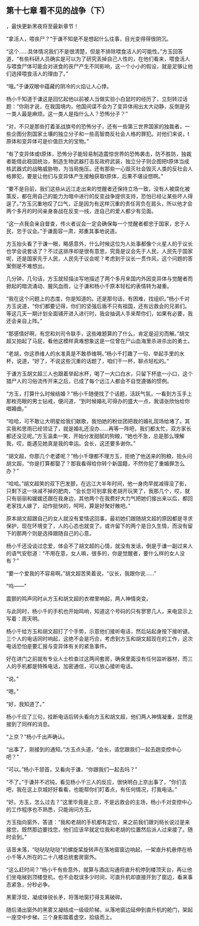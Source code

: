 ## 第十七章 看不见的战争（下）
，最快更新黑夜将至最新章节！

“拿活人，喂丧尸？”于谦不知是不是想起什么往事，目光变得得很阴沉。

“这个……具体情况我们不是很清楚，但是不排除喂食活人的可能性。”方玉回答道，“有些科研人员确实是可以为了研究丢掉自己人性的，在他们看来，喂食活人与喂食尸体可能会对进食的丧尸产生不同影响，这一个小小的假设，就是足够让他们选择喂食活人的理由了。”

“哦。”于谦双眼中蕴藏的阴冷的火焰让人心悸。

杨小千知道于谦这是回忆起他以前被人当做实验小白鼠时的经历了，立刻转过话题：“你刚才说，在我国境内，他国间谍不会为了变异体闹出太大动静，反倒是另一类人最是麻烦。这一类人是指什么人？恐怖分子？”

“对，不只是那些打着圣战旗号的恐怖分子，还有一些第三世界国家的独裁者，一些企图分割国家土壤的独立分子和一些高智商反社会人格的罪犯。对他们来说，t原体和变异体可是价值巨大的宝物。”

“有了变异体或t原体，恐怖分子能轻易制造震惊世界的恐怖袭击，防不胜防，独裁者能借此稳固统治，制造生物武器打击反政府武装，独立分子则企图把t原体当成核武器式的战略威胁物，为当局施压。还有那些一心毁灭社会毁灭人类的反社会人格罪犯，要是让他们与变异体产生接触获取t原体，后果不堪设想啊。”

“要不是目前，我们这些从远江走出来的觉醒者还保持立场一致，没有人被腐化被策反，都在用自己的能力为暗中进行的反变战争提供支持，恐怕已经让某些坏人得逞了。”方玉沉重地叹了口气，正是因为有这样沉重的责任背负在肩头，所以他才会两个多月的时间亲身奋战在反变一线，连自己的爱人都少有见面。

“这一点我会亲自督查，传火者议会一定会确保每一个觉醒者都忠于国家，忠于人民，忠于议会。”于谦面容一肃，郑重其事地说道。

方玉抬头看了于谦一眼，略感意外，什么时候这位为人处事都像个火星人的于议长也学会说套话了？不过这排序却是很有意思，究竟是议会先于人民，人民先于国家呢，还是国家先于人民，人民先于议会呢？考虑到于议长一贯作风，这个问题的答案倒是不难想出。

几分钟，几句话，方玉就轻描淡写地描述了两个多月来国内外因变异体与觉醒者而掀起的暗流涌动、腥风血雨，让于谦和杨小千原本轻松的表情转为凝重。

“我在这个问题上的态度，你是知道的。还是那句话，有困难，找组织。”杨小千对方玉说道，“你们都要记得，你们的坚强后盾不只有祖国，还有远救会的兄弟们。等这几天一期计划全面铺开进入进行时，我会抽调人手来帮你们，如果有必要，我还会亲自上阵。”

“那感情好啊，有您和刘司令联手，这些难题算的了什么，肯定是迎刃而解。”胡文超又拍起了马屁，看他这模样真难想象这是一位曾在尸山血海里杀进杀出的勇士。

“老胡，你这恭维人的水准真是不敢恭维啊。”杨小千打趣了一句，举起手里的水杯，说道，“好了，不说这些沉重的话题了，咱们干一杯，聊点轻松的。”

于谦方玉胡文超三人也跟着举起水杯，喝了一大口白水，只留下杯底一小口，这个猎尸人的习俗流传开来之后，已成了每个远江人都会不自觉遵循的惯例。

“方玉，打算什么时候结婚？”杨小千随便找了个话题，活跃气氛，一看到方玉手上那枚亮眼的男士钻戒，便问道，“到时候婚礼可得办的盛大一点，我请张欣怡给你唱婚曲。”

“哈哈，可不敢让大明星给我们献歌，我怕她的粉丝团把我的婚礼现场给堵了。其实我和思雨已经领证了，就是婚礼还没办……再等一阵吧，我们都太忙，双方家长都还没见呢。”方玉温柔一笑，开始分发甜腻的狗粮，“她也不急，总是那么理解我，哎，能遇见她真是我的幸运。会长，这还要多谢你。”

“胡文超，你那几个老婆呢？”杨小千理都不理方玉，拒绝了他送来的狗粮，扭头问胡文超，“你是打算都娶了？那我看得给你转个新国籍，不然你犯了重婚罪怎么办？”

“哈哈。”胡文超笑的双下巴发颤，在远江大半年时间，他一身肉早就减得没了影，只剩下这一块减不掉的肥肉，“会长您可别拿我老胡开玩笑了，我那几个，哎，就只有丽丽和媛媛还跟在我身边，其他两个在我费好大力气把她们接出来以后，都回老家找人嫁了，动作挺快的，呵呵，算是好聚好散吧。”

原本胡文超跟自己的女人就没有爱情这回事，最初她们跟随胡文超的原因都是寻求保护，现在环境变了，人的心态也就变了。或许留下的两个是日久生情，而没有留下的那两个则是选择跟随自己的心意。

杨小千还没谈过恋爱，体会不了胡文超的心情，就没有发话，倒是于谦一副过来人的语气安慰道：“不用在意，女人嘛，很多的，你是觉醒者，要什么样的女人没有？”

“要一个爱我的不容易啊。”胡文超苦笑着说，“议长，我跟你说……”

“呜――”

震颤的鸣声同时从方玉和胡文超的衣襟里响起，两人神情突变。

与此同时，杨小千的手机也开始鸣响，知道这个号码的只有寥寥几人，来电显示上写着：周天明。

杨小千给方玉和胡文超打了个手势，示意他们接听电话，然后站起身按下接听键。三个人的电话同时响起，这绝不会是巧合，考虑到方玉和胡文超现在的工作，这次电话恐怕是要汇报与变异体有关的紧急事件。

好在进门之前就有专业人士检查过这两间套房，确保里面没有任何监听器材，而三人的手机都是特殊电话，加密通信，可以放心接听电话。

“说。”

“嗯。”

“好，我知道了。”

杨小千应了三句，挂断电话后转头看向方玉和胡文超，他们两人神情凝重，显然是接到了同样的消息。

“上京？”杨小千出声确认。

“出事了，刚接到的通知。”方玉点头道，“会长，请您跟我们一起去趟变控中心吧？”

“可以。”杨小千颔首，又看向于谦，“你跟我们一起去吗？”

“不了。”于谦并不迟钝，看见杨小千三人的反应，很快明白上京出事了，“你们去吧，我在这上京城好好看看，也能帮你们盯着点，有任何情况，打我电话。”

“好。方玉，怎么过去？”这里毕竟是上京，不是远救会的主场，杨小千对变控中心的工作程序也不熟悉，只能询问方玉。

方玉指向窗外，答道：“我和老胡的手机都有定位，来之前我们跟刘局长说过是来接您，既然那边要找您，他们应该早就定位我和老胡的位置然后派人过来接了。随时会到。”

话音未落，“哒哒哒哒哒”的螺旋桨旋转声在落地窗窗边响起，一架直升机悬停在杨小千等人所在的二十八楼总统套房窗外。

“这么赶时间？”杨小千有些意外，就算与酒店沟通将直升机停到楼顶天台，再让他们坐电梯到顶楼登机，也不会耽误多少时间，可直升机却直接开到了窗边，看来事态紧急，分秒必争。

黑雾浮现，凝成锋锐长矛，将落地窗打得支离破碎。

随后涌出窗外的黑雾又凝结成一级级阶梯，从落地窗边延伸到直升机的舱门，架起一座空中步梯，三个身影踏着虚空，拾级而上。

